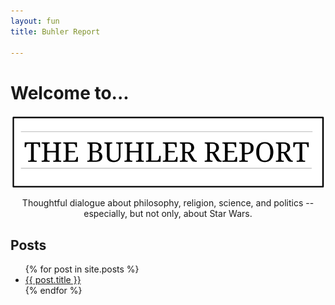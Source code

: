 ```yaml
---
layout: fun
title: Buhler Report

--- 
```


# Welcome to...

<center>

<img src="/img/TheBuhlerReport1.png" align="center">

Thoughtful dialogue about philosophy, religion, science, and politics -- especially, but not only, about Star Wars. 

</center>

## Posts

<ul>
  {% for post in site.posts %}
    <li>
      <a href="{{ post.url }}">{{ post.title }}</a>
    </li>
  {% endfor %}
</ul>



<p>
<p>
<p>

